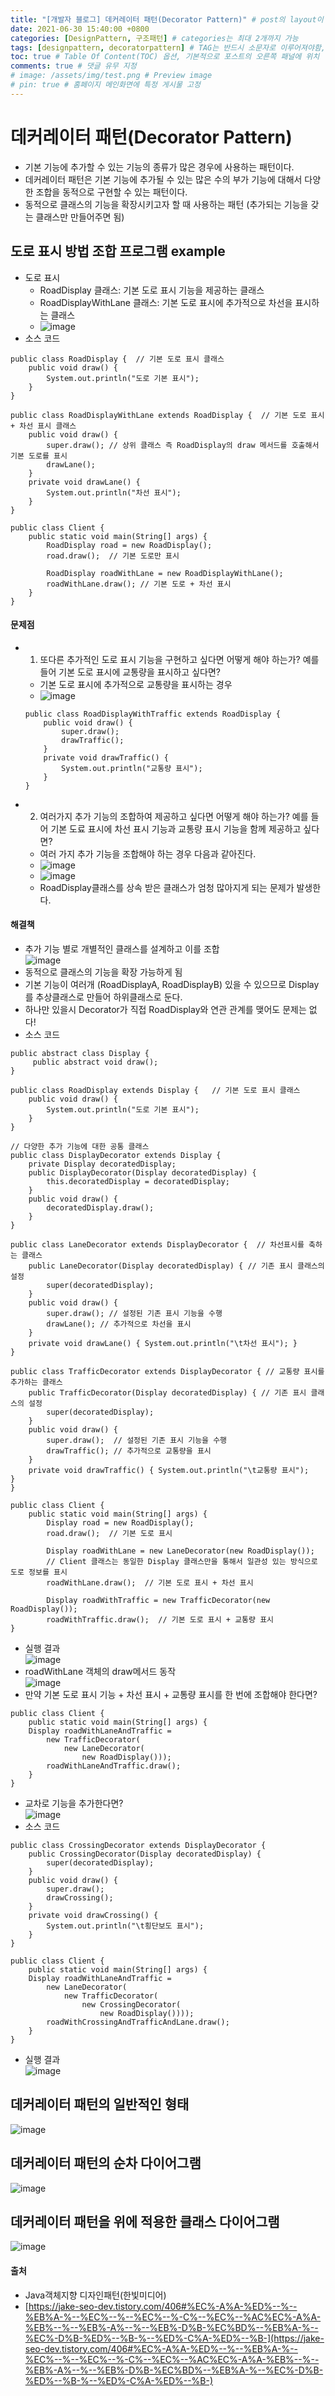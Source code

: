 ```yaml
---
title: "[개발자 블로그] 데커레이터 패턴(Decorator Pattern)" # post의 layout이 기본적으로 post로 설정되어있어서 Front Matter에 따로 layout변수를 만들어 주지 않아도 됨
date: 2021-06-30 15:40:00 +0800
categories: [DesignPattern, 구조패턴] # categories는 최대 2개까지 가능
tags: [designpattern, decoratorpattern] # TAG는 반드시 소문자로 이루어져야함, 0~무한개까지 지정 가능
toc: true # Table Of Content(TOC) 옵션, 기본적으로 포스트의 오른쪽 패널에 위치
comments: true # 댓글 유무 지정
# image: /assets/img/test.png # Preview image
# pin: true # 홈페이지 메인화면에 특정 게시물 고정
---
```


# 데커레이터 패턴(Decorator Pattern)
- 기본 기능에 추가할 수 있는 기능의 종류가 많은 경우에 사용하는 패턴이다.
- 데커레이터 패턴은 기본 기능에 추가될 수 있는 많은 수의 부가 기능에 대해서 다양한 조합을 동적으로 구현할 수 있는 패턴이다.
- 동적으로 클래스의 기능을 확장시키고자 할 때 사용하는 패턴 (추가되는 기능을 갖는 클래스만 만들어주면 됨)

## 도로 표시 방법 조합 프로그램 example
- 도로 표시
    - RoadDisplay 클래스: 기본 도로 표시 기능을 제공하는 클래스
    - RoadDisplayWithLane 클래스: 기본 도로 표시에 추가적으로 차선을 표시하는 클래스<br>
    - ![image](https://user-images.githubusercontent.com/44339530/110622862-6230fd80-81df-11eb-9308-54d0e951222e.png)<br>
- 소스 코드

~~~
public class RoadDisplay {  // 기본 도로 표시 클래스	
	public void draw() {
		System.out.println("도로 기본 표시");
	}
}

public class RoadDisplayWithLane extends RoadDisplay {  // 기본 도로 표시 + 차선 표시 클래스
	public void draw() {
		super.draw(); // 상위 클래스 즉 RoadDisplay의 draw 메서드를 호출해서 기본 도로를 표시
		drawLane();
	}
	private void drawLane() {
		System.out.println("차선 표시");
	}
}

public class Client {
	public static void main(String[] args) {		
		RoadDisplay road = new RoadDisplay();
		road.draw();  // 기본 도로만 표시
		
		RoadDisplay roadWithLane = new RoadDisplayWithLane();
		roadWithLane.draw(); // 기본 도로 + 차선 표시
	}
}
~~~

#### 문제점
- 1) 또다른 추가적인 도로 표시 기능을 구현하고 싶다면 어떻게 해야 하는가? 예를 들어 기본 도로 표시에 교통량을 표시하고 싶다면?<br>
    - 기본 도로 표시에 추가적으로 교통량을 표시하는 경우<br>
    - ![image](https://user-images.githubusercontent.com/44339530/110623100-b63be200-81df-11eb-91a5-ad844ceabd87.png)<br>

    ~~~
    public class RoadDisplayWithTraffic extends RoadDisplay {
        public void draw() {
            super.draw();
            drawTraffic();
        }
        private void drawTraffic() {
            System.out.println("교통량 표시");
        }
    }
    ~~~

- 2) 여러가지 추가 기능의 조합하여 제공하고 싶다면 어떻게 해야 하는가? 예를 들어 기본 도료 표시에 차선 표시 기능과 교통량 표시 기능을 함께 제공하고 싶다면?
    - 여러 가지 추가 기능을 조합해야 하는 경우 다음과 같아진다.<br>
    - ![image](https://user-images.githubusercontent.com/44339530/110623389-1c286980-81e0-11eb-82b6-b96acd7bb715.png)<br>
    - ![image](https://user-images.githubusercontent.com/44339530/110623421-26e2fe80-81e0-11eb-8d36-4c2ea81e0a23.png)<br>
    - RoadDisplay클래스를 상속 받은 클래스가 엄청 많아지게 되는 문제가 발생한다.

#### 해결책
- 추가 기능 별로 개별적인 클래스를 설계하고 이를 조합<br>
![image](https://user-images.githubusercontent.com/44339530/110623575-5db91480-81e0-11eb-86ea-8f044992e6ae.png)<br>
- 동적으로 클래스의 기능을 확장 가능하게 됨
- 기본 기능이 여러개 (RoadDisplayA, RoadDisplayB) 있을 수 있으므로 Display를 추상클래스로 만들어 하위클래스로 둔다.
- 하나만 있을시 Decorator가 직접 RoadDisplay와 연관 관계를 맺어도 문제는 없다!
- 소스 코드

~~~
public abstract class Display {
	 public abstract void draw();
}

public class RoadDisplay extends Display {	 // 기본 도로 표시 클래스
	public void draw() {
		System.out.println("도로 기본 표시");
	}
}

// 다양한 추가 기능에 대한 공통 클래스
public class DisplayDecorator extends Display {
	private Display decoratedDisplay;
	public DisplayDecorator(Display decoratedDisplay) {
		this.decoratedDisplay = decoratedDisplay;
	}
	public void draw() {
		decoratedDisplay.draw();
	}
}

public class LaneDecorator extends DisplayDecorator {  // 차선표시를 축하는 클래스
	public LaneDecorator(Display decoratedDisplay) { // 기존 표시 클래스의 설정
		super(decoratedDisplay);
	}
	public void draw() {
		super.draw(); // 설정된 기존 표시 기능을 수행
		drawLane(); // 추가적으로 차선을 표시
	}
	private void drawLane() { System.out.println("\t차선 표시"); }	
}

public class TrafficDecorator extends DisplayDecorator { // 교통량 표시를 추가하는 클래스
	public TrafficDecorator(Display decoratedDisplay) { // 기존 표시 클래스의 설정
		super(decoratedDisplay);
	}
	public void draw() {
		super.draw();  // 설정된 기존 표시 기능을 수행
		drawTraffic(); // 추가적으로 교통량을 표시
	}
	private void drawTraffic() { System.out.println("\t교통량 표시");	 }	
}

public class Client {
	public static void main(String[] args) {		
		Display road = new RoadDisplay();
		road.draw();  // 기본 도로 표시
		
		Display roadWithLane = new LaneDecorator(new RoadDisplay());
        // Client 클래스는 동일한 Display 클래스만을 통해서 일관성 있는 방식으로 도로 정보를 표시
		roadWithLane.draw();  // 기본 도로 표시 + 차선 표시
		
		Display roadWithTraffic = new TrafficDecorator(new RoadDisplay());
		roadWithTraffic.draw();  // 기본 도로 표시 + 교통량 표시
}
~~~

- 실행 결과<br>
![image](https://user-images.githubusercontent.com/44339530/110623903-d7e99900-81e0-11eb-9971-de0e6ee97367.png)<br>
- roadWithLane 객체의 draw메서드 동작<br>
![image](https://user-images.githubusercontent.com/44339530/110624026-01a2c000-81e1-11eb-8301-3626c6f1e85d.png)<br>
- 만약 기본 도로 표시 기능 + 차선 표시 + 교통량 표시를 한 번에 조합해야 한다면?

~~~
public class Client {
	public static void main(String[] args) {		
	Display roadWithLaneAndTraffic =
		new TrafficDecorator(
			new LaneDecorator(
				new RoadDisplay()));
		roadWithLaneAndTraffic.draw();
	}
}
~~~

- 교차로 기능을 추가한다면?<br>
![image](https://user-images.githubusercontent.com/44339530/110624336-652ced80-81e1-11eb-86c8-4b505175d2de.png)<br>
- 소스 코드

~~~
public class CrossingDecorator extends DisplayDecorator {
	public CrossingDecorator(Display decoratedDisplay) {
		super(decoratedDisplay);
	}
	public void draw() {
		super.draw();
		drawCrossing();
	}
	private void drawCrossing() {
		System.out.println("\t횡단보도 표시");		
	}	
}

public class Client {
	public static void main(String[] args) {		
	Display roadWithLaneAndTraffic =
		new LaneDecorator(
			new TrafficDecorator(
				new CrossingDecorator(
					new RoadDisplay())));
		roadWithCrossingAndTrafficAndLane.draw();
	}
}
~~~

- 실행 결과<br>
![image](https://user-images.githubusercontent.com/44339530/110624411-842b7f80-81e1-11eb-8688-9a8ca793dc4f.png)<br>

## 데커레이터 패턴의 일반적인 형태
![image](https://user-images.githubusercontent.com/44339530/110624809-09169900-81e2-11eb-95a9-628256d472ff.png)

## 데커레이터 패턴의 순차 다이어그램
![image](https://user-images.githubusercontent.com/44339530/110624820-0caa2000-81e2-11eb-966d-20a028c66a79.png)

## 데커레이터 패턴을 위에 적용한 클래스 다이어그램
![image](https://user-images.githubusercontent.com/44339530/110624833-116ed400-81e2-11eb-8b08-0703cce35135.png)

#### 출처
- Java객체지향 디자인패턴(한빛미디어)
- [https://jake-seo-dev.tistory.com/406#%EC%-A%A-%ED%--%--%EB%A-%--%EC%--%--%EC%--%-C%--%EC%--%AC%EC%-A%A-%EB%--%--%EB%-A%--%--%EB%-D%B-%EC%BD%--%EB%A-%--%EC%-D%B-%ED%--%B-%--%ED%-C%A-%ED%--%B-](https://jake-seo-dev.tistory.com/406#%EC%-A%A-%ED%--%--%EB%A-%--%EC%--%--%EC%--%-C%--%EC%--%AC%EC%-A%A-%EB%--%--%EB%-A%--%--%EB%-D%B-%EC%BD%--%EB%A-%--%EC%-D%B-%ED%--%B-%--%ED%-C%A-%ED%--%B-)